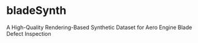 # bladeSynth
A High-Quality Rendering-Based  Synthetic Dataset for Aero Engine Blade Defect  Inspection
